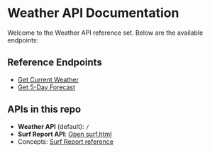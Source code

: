 # Weather API Documentation

Welcome to the Weather API reference set. Below are the available endpoints:

## Reference Endpoints

- [Get Current Weather](reference/endpoints.md#get-current-weather-by-zip-code)
- [Get 5-Day Forecast](reference/forecast.md#get-5-day-forecast-by-zip-code)

## APIs in this repo

- **Weather API** (default): `/`
- **Surf Report API**: [Open surf.html](./surf.html)
- Concepts: [Surf Report reference](./reference/surf-report.md)
